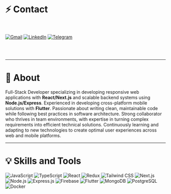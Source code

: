 # ⚡ Contact
<div align="left">
  <br/>

[![Gmail](https://img.shields.io/badge/Gmail-D14836?style=for-the-badge&logo=gmail&logoColor=white)](mailto:samuelapl193@gmail.com)
[![LinkedIn](https://img.shields.io/badge/LinkedIn-0077B5?style=for-the-badge&logo=linkedin&logoColor=white)](https://www.linkedin.com/in/samueapl01)
[![Telegram](https://img.shields.io/badge/Telegram-2CA5E0?style=for-the-badge&logo=telegram&logoColor=white)](https://t.me/samiAPL)
</div>
<br/><br/>

---

# 🚀 About
Full-Stack Developer specializing in developing responsive web applications with **React/Next.js** and scalable backend systems using **Node.js/Express**. Experienced in developing cross-platform mobile solutions with **Flutter**. Passionate about writing clean, maintainable code while following best practices in software architecture. Strong collaborator who thrives in team environments, with expertise in turning complex requirements into efficient technical solutions. Continuously learning and adapting to new technologies to create optimal user experiences across web and mobile platforms.

---

# 💡 Skills and Tools
![JavaScript](https://img.shields.io/badge/JavaScript-F7DF1E?style=for-the-badge&logo=javascript&logoColor=black)
![TypeScript](https://img.shields.io/badge/TypeScript-3178C6?style=for-the-badge&logo=typescript&logoColor=white)
![React](https://img.shields.io/badge/React-20232A?style=for-the-badge&logo=react&logoColor=61DAFB)
![Redux](https://img.shields.io/badge/Redux-593D88?style=for-the-badge&logo=redux&logoColor=white)
![Tailwind CSS](https://img.shields.io/badge/Tailwind_CSS-38B2AC?style=for-the-badge&logo=tailwind-css&logoColor=white)
![Next.js](https://img.shields.io/badge/Next.js-000000?style=for-the-badge&logo=nextdotjs&logoColor=white)
![Node.js](https://img.shields.io/badge/Node.js-339933?style=for-the-badge&logo=nodedotjs&logoColor=white)
![Express.js](https://img.shields.io/badge/Express.js-000000?style=for-the-badge&logo=express&logoColor=white)
![Firebase](https://img.shields.io/badge/Firebase-FFCA28?style=for-the-badge&logo=firebase&logoColor=black)
![Flutter](https://img.shields.io/badge/Flutter-02569B?style=for-the-badge&logo=flutter&logoColor=white)
![MongoDB](https://img.shields.io/badge/MongoDB-4EA94B?style=for-the-badge&logo=mongodb&logoColor=white)
![PostgreSQL](https://img.shields.io/badge/PostgreSQL-4169E1?style=for-the-badge&logo=postgresql&logoColor=white)
![Docker](https://img.shields.io/badge/Docker-2496ED?style=for-the-badge&logo=docker&logoColor=white)
